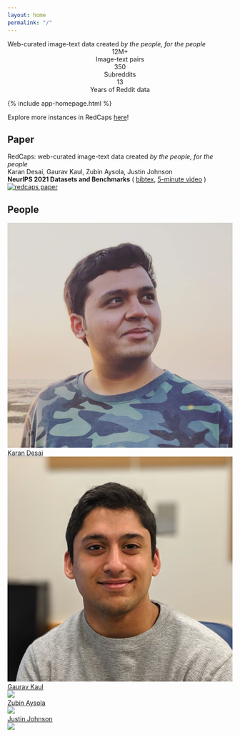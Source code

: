 ```yaml
---
layout: home
permalink: "/"
---
```


<link rel="stylesheet" type="text/css" href="/static/css/home.css">

<div class="cover-container">
  <div class="text-center cover-text">Web-curated image-text data created <i>by the people, for the people</i></div>
</div>

<div class="cover-subtitle-container container">
  <div class="row">
    <div class="col home-stats" style="text-align: center">
        <span class="stat-number">12M+</span><br/>
        <span class="stat-subtext">Image-text pairs</span>
    </div>
    <div class="col home-stats" style="text-align: center">
        <span class="stat-number">350</span><br/>
        <span class="stat-subtext">Subreddits</span>
    </div>
    <div class="col home-stats" style="text-align: center">
        <span class="stat-number">13</span><br/>
        <span class="stat-subtext">Years of Reddit data</span>
    </div>
</div>
</div>

{% include app-homepage.html %}

<span id="teaser-caption" style="text-align: center">
  Explore more instances in RedCaps <a href="/explore">here</a>!
</span>

<!-- --------------------------------------------------------------------- -->
<!--                              PAPER                                    -->
<!-- --------------------------------------------------------------------- -->
<div class="container homesec-title">
  <div class="row">
    <h2>Paper</h2>
  </div>
  <div class="row homesec-content">
    <div class="col">
      <span class="paper-title">RedCaps: web-curated image-text data created <i>by the people, for the people</i></span>
      <br/>
      <span class="paper-authors">Karan Desai, Gaurav Kaul, Zubin Aysola, Justin Johnson</span>
      <br>
      <!-- Additional paper links -->
      <div class="paper-links">
        <span>
          <b>NeurIPS 2021 Datasets and Benchmarks</b>
          (
            <a href="/static/bibtex.txt" target="_blank">bibtex</a>,
            <a href="//recorder-v3.slideslive.com/#/share?share=55105&s=09449ffd-89b1-4fdd-9aca-b5fbdd3d5461" target="_blank">5-minute video</a>
          )
        </span>
      </div>
      <div class="paper-banner col-12">
        <a href="//openreview.net/forum?id=VjJxBi1p9zh" target="_blank">
          <img src="static/img/redcaps_banner.jpg" alt="redcaps paper" title="redcaps paper"/>
        </a>
      </div>
    </div>
  </div>

  <div class="row homesec-title">
    <h2>People</h2>
  </div>
  <div class="row homesec-content">
    <!-- Karan Desai -->
    <div class="col">
      <a class="people-pic-hyperlink" href="//kdexd.xyz/" target="_blank">
        <img class="people-pic" src="static/img/people/karan_desai.png" />
      </a>
      <div class="people-name">
        <a href="//kdexd.xyz" target="_blank">Karan Desai</a>
      </div>
    </div>
    <!-- Gaurav Kaul-->
    <div class="col">
      <a class="people-pic-hyperlink" href="//bestlifeonline.com/sharks-facts/" target="_blank">
        <img class="people-pic" src="static/img/people/gaurav_kaul.png" />
      </a>
      <div class="people-name">
        <a href="//github.com/gauravkaul7" target="_blank">Gaurav Kaul</a>
      </div>
    </div>
    <!-- Zubin Aysola -->
    <div class="col">
      <a class="people-pic-hyperlink" href="//github.com/zamborg">
        <img class="people-pic" src="static/img/people/zubin_aysola.jpeg" />
      </a>
      <div class="people-name">
        <a href="//github.com/zamborg" target="_blank">Zubin Aysola</a>
      </div>
    </div>
    <!-- Justin Johnson-->
    <div class="col">
      <a class="people-pic-hyperlink" href="//web.eecs.umich.edu/~justincj" target="_blank">
        <img class="people-pic" src="static/img/people/justin_johnson.png" />
      </a>
      <div class="people-name">
        <a href="//web.eecs.umich.edu/~justincj" target="_blank">Justin Johnson</a>
      </div>
    </div>
    <div class="col">
      <img class="people-pic" src="static/img/michigan_eecs.png">
    </div>
    <div class="col">
    </div>
  </div>
</div>
